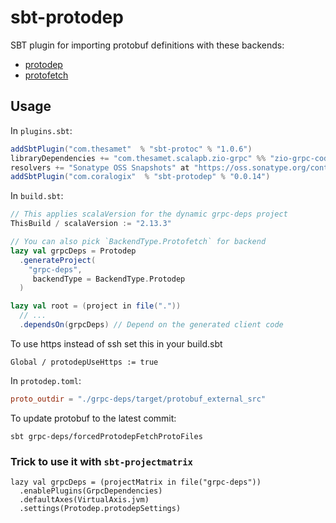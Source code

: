 # sbt-protodep
SBT plugin for importing protobuf definitions with these backends:
* [protodep](https://github.com/stormcat24/protodep)
* [protofetch](https://github.com/coralogix/protofetch)

## Usage

In `plugins.sbt`:

```scala
addSbtPlugin("com.thesamet"  % "sbt-protoc" % "1.0.6")
libraryDependencies += "com.thesamet.scalapb.zio-grpc" %% "zio-grpc-codegen" % "0.6.0"
resolvers += "Sonatype OSS Snapshots" at "https://oss.sonatype.org/content/repositories/snapshots"
addSbtPlugin("com.coralogix"  % "sbt-protodep" % "0.0.14")
```

In `build.sbt`:

```scala
// This applies scalaVersion for the dynamic grpc-deps project
ThisBuild / scalaVersion := "2.13.3"

// You can also pick `BackendType.Protofetch` for backend
lazy val grpcDeps = Protodep
  .generateProject(
    "grpc-deps",
     backendType = BackendType.Protodep
  )

lazy val root = (project in file("."))
  // ...
  .dependsOn(grpcDeps) // Depend on the generated client code
```
To use https instead of ssh set this in your build.sbt
```
Global / protodepUseHttps := true
```

In `protodep.toml`:

```toml
proto_outdir = "./grpc-deps/target/protobuf_external_src"
```

To update protobuf to the latest commit:

```shell
sbt grpc-deps/forcedProtodepFetchProtoFiles
```

### Trick to use it with `sbt-projectmatrix`

```
lazy val grpcDeps = (projectMatrix in file("grpc-deps"))
  .enablePlugins(GrpcDependencies)
  .defaultAxes(VirtualAxis.jvm)
  .settings(Protodep.protodepSettings)
```